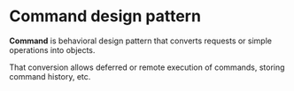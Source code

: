 # Command design pattern

**Command** is behavioral design pattern that converts requests or simple operations into objects.

That conversion allows deferred or remote execution of commands, storing command history, etc.

